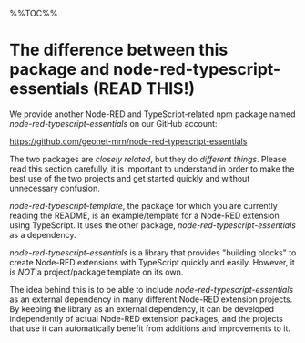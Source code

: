 %%TOC%%


# The difference between this package and node-red-typescript-essentials (READ THIS!)

We provide another Node-RED and TypeScript-related npm package named *node-red-typescript-essentials* on our GitHub account:

https://github.com/geonet-mrn/node-red-typescript-essentials

The two packages are *closely related*, but they do *different things*. Please read this section carefully, it is important to understand in order to make the best use of the two projects and get started quickly and without unnecessary confusion.

*node-red-typescript-template*, the package for which you are currently reading the README, is an example/template for a Node-RED extension using TypeScript. It uses the other package, *node-red-typescript-essentials* as a dependency.

*node-red-typescript-essentials* is a library that provides "building blocks" to create Node-RED extensions with TypeScript quickly and easily. However, it is *NOT* a project/package template on its own.

The idea behind this is to be able to include *node-red-typescript-essentials* as an external dependency in many different Node-RED extension projects. By keeping the library as an external dependency, it can be developed independently of actual Node-RED extension packages, and the projects that use it can automatically benefit from additions and improvements to it.